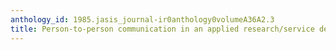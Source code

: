 ```yaml
---
anthology_id: 1985.jasis_journal-ir0anthology0volumeA36A2.3
title: Person-to-person communication in an applied research/service delivery setting
---
```

